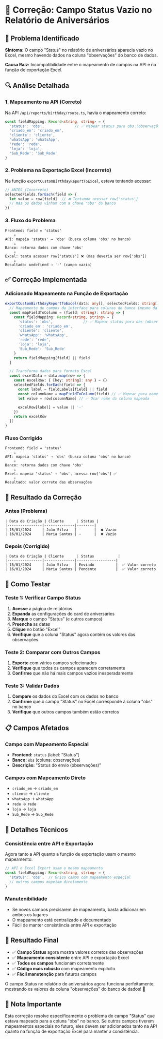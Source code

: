 # 🔧 Correção: Campo Status Vazio no Relatório de Aniversários

## 🎯 Problema Identificado

**Sintoma:** O campo "Status" no relatório de aniversários aparecia vazio no Excel, mesmo havendo dados na coluna "observações" do banco de dados.

**Causa Raiz:** Incompatibilidade entre o mapeamento de campos na API e na função de exportação Excel.

## 🔍 Análise Detalhada

### **1. Mapeamento na API (Correto)**
Na API `/api/reports/birthday/route.ts`, havia o mapeamento correto:

```typescript
const fieldMapping: Record<string, string> = {
  'status': 'obs',              // ✅ Mapear status para obs (observações)
  'criado_em': 'criado_em',
  'cliente': 'cliente',
  'whatsApp': 'whatsApp',
  'rede': 'rede',
  'loja': 'loja',
  'Sub_Rede': 'Sub_Rede'
}
```

### **2. Problema na Exportação Excel (Incorreto)**
Na função `exportCustomBirthdayReportToExcel`, estava tentando acessar:

```typescript
// ANTES (Incorreto)
selectedFields.forEach(field => {
  let value = row[field]  // ❌ Tentando acessar row['status']
  // Mas os dados vinham com a chave 'obs' do banco
})
```

### **3. Fluxo do Problema**
```
Frontend: field = 'status'
    ↓
API: mapeia 'status' → 'obs' (busca coluna 'obs' no banco)
    ↓
Banco: retorna dados com chave 'obs'
    ↓
Excel: tenta acessar row['status'] ❌ (mas deveria ser row['obs'])
    ↓
Resultado: undefined → '-' (campo vazio)
```

## ✅ Correção Implementada

### **Adicionado Mapeamento na Função de Exportação**

```typescript
exportCustomBirthdayReportToExcel(data: any[], selectedFields: string[], fieldLabels: { [key: string]: string }): void {
  // Mapeamento de campos da interface para colunas do banco (mesmo da API)
  const mapFieldToColumn = (field: string): string => {
    const fieldMapping: Record<string, string> = {
      'status': 'obs',              // ✅ Mapear status para obs (observações)
      'criado_em': 'criado_em',
      'cliente': 'cliente',
      'whatsApp': 'whatsApp',
      'rede': 'rede',
      'loja': 'loja',
      'Sub_Rede': 'Sub_Rede'
    }
    return fieldMapping[field] || field
  }

  // Transforma dados para formato Excel
  const excelData = data.map(row => {
    const excelRow: { [key: string]: any } = {}
    selectedFields.forEach(field => {
      const label = fieldLabels[field] || field
      const columnName = mapFieldToColumn(field) // ✅ Mapear para nome da coluna do banco
      let value = row[columnName] // ✅ Usar nome da coluna mapeada
      
      excelRow[label] = value || '-'
    })
    return excelRow
  })
}
```

### **Fluxo Corrigido**
```
Frontend: field = 'status'
    ↓
API: mapeia 'status' → 'obs' (busca coluna 'obs' no banco)
    ↓
Banco: retorna dados com chave 'obs'
    ↓
Excel: mapeia 'status' → 'obs', acessa row['obs'] ✅
    ↓
Resultado: valor correto das observações
```

## 🎯 Resultado da Correção

### **Antes (Problema)**
```
| Data de Criação | Cliente      | Status |
|----------------|--------------|--------|
| 15/01/2024     | João Silva   | -      |  ❌ Vazio
| 16/01/2024     | Maria Santos | -      |  ❌ Vazio
```

### **Depois (Corrigido)**
```
| Data de Criação | Cliente      | Status           |
|----------------|--------------|------------------|
| 15/01/2024     | João Silva   | Enviado          |  ✅ Valor correto
| 16/01/2024     | Maria Santos | Pendente         |  ✅ Valor correto
```

## 🧪 Como Testar

### **Teste 1: Verificar Campo Status**
1. **Acesse** a página de relatórios
2. **Expanda** as configurações do card de aniversários
3. **Marque** o campo "Status" (e outros campos)
4. **Preencha** as datas
5. **Clique** no botão "Excel"
6. **Verifique** que a coluna "Status" agora contém os valores das observações

### **Teste 2: Comparar com Outros Campos**
1. **Exporte** com vários campos selecionados
2. **Verifique** que todos os campos aparecem corretamente
3. **Confirme** que não há mais campos vazios inesperadamente

### **Teste 3: Validar Dados**
1. **Compare** os dados do Excel com os dados no banco
2. **Confirme** que o campo "Status" no Excel corresponde à coluna "obs" no banco
3. **Verifique** que outros campos também estão corretos

## 📋 Campos Afetados

### **Campo com Mapeamento Especial**
- **Frontend:** `status` (label: "Status")
- **Banco:** `obs` (coluna: observações)
- **Descrição:** "Status do envio (observações)"

### **Campos com Mapeamento Direto**
- `criado_em` → `criado_em`
- `cliente` → `cliente`
- `whatsApp` → `whatsApp`
- `rede` → `rede`
- `loja` → `loja`
- `Sub_Rede` → `Sub_Rede`

## 🔧 Detalhes Técnicos

### **Consistência entre API e Exportação**
Agora tanto a API quanto a função de exportação usam o mesmo mapeamento:

```typescript
// API e Excel Export usam o mesmo mapeamento
const fieldMapping: Record<string, string> = {
  'status': 'obs',  // Único campo com mapeamento especial
  // outros campos mapeiam diretamente
}
```

### **Manutenibilidade**
- Se novos campos precisarem de mapeamento, basta adicionar em ambos os lugares
- O mapeamento está centralizado e documentado
- Fácil de manter consistência entre API e exportação

## 🎯 Resultado Final

- ✅ **Campo Status** agora mostra valores corretos das observações
- ✅ **Mapeamento consistente** entre API e exportação Excel
- ✅ **Todos os campos** funcionam corretamente
- ✅ **Código mais robusto** com mapeamento explícito
- ✅ **Fácil manutenção** para futuros campos

O campo Status no relatório de aniversários agora funciona perfeitamente, mostrando os valores da coluna "observações" do banco de dados! 🚀

## 📝 Nota Importante

Esta correção resolve especificamente o problema do campo "Status" que estava mapeado para a coluna "obs" no banco. Se outros campos tiverem mapeamentos especiais no futuro, eles devem ser adicionados tanto na API quanto na função de exportação Excel para manter a consistência.
